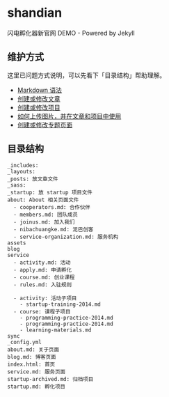 # shandian

闪电孵化器新官网 DEMO - Powered by Jekyll 

## 维护方式

这里已问题方式说明，可以先看下「目录结构」帮助理解。

* [Markdown 语法](https://github.com/tinyao/shandian/wiki/%E5%88%9B%E5%BB%BA%E6%88%96%E4%BF%AE%E6%94%B9%E6%96%87%E7%AB%A0)
* [创建或修改文章](https://github.com/tinyao/shandian/wiki/%E5%88%9B%E5%BB%BA%E6%88%96%E4%BF%AE%E6%94%B9%E6%96%87%E7%AB%A0)
* [创建或修改项目](https://github.com/tinyao/shandian/wiki/%E5%88%9B%E5%BB%BA%E6%88%96%E4%BF%AE%E6%94%B9%E9%A1%B9%E7%9B%AE)
* [如何上传图片，并在文章和项目中使用](https://github.com/tinyao/shandian/wiki/%E5%A6%82%E4%BD%95%E4%B8%8A%E4%BC%A0%E5%9B%BE%E7%89%87%EF%BC%8C%E5%B9%B6%E5%9C%A8%E6%96%87%E7%AB%A0%E5%92%8C%E9%A1%B9%E7%9B%AE%E4%B8%AD%E4%BD%BF%E7%94%A8)
* [创建或修改专题页面](https://github.com/tinyao/shandian/wiki/创建或修改专题页面)


## 目录结构

```
_includes: 
_layouts:
_posts: 放文章文件
_sass:
_startup: 放 startup 项目文件
about: About 相关页面文件
  - cooperators.md: 合作伙伴
  - members.md: 团队成员
  - joinus.md: 加入我们
  - nibachuangke.md: 泥巴创客
  - service-organization.md: 服务机构
assets
blog
service
  - activity.md: 活动
  - apply.md: 申请孵化
  - course.md: 创业课程
  - rules.md: 入驻规则

  - activity: 活动子项目
    - startup-training-2014.md
  - course: 课程子项目
    - programming-practice-2014.md
    - programming-practice-2014.md
    - learning-materials.md
sync
_config.yml
about.md: 关于页面
blog.md: 博客页面
index.html: 首页
service.md: 服务页面
startup-archived.md: 归档项目
startup.md: 孵化项目
```